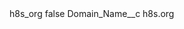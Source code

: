 <?xml version="1.0" encoding="UTF-8"?>
<CustomMetadata xmlns="http://soap.sforce.com/2006/04/metadata" xmlns:xsi="http://www.w3.org/2001/XMLSchema-instance" xmlns:xsd="http://www.w3.org/2001/XMLSchema">
    <label>h8s_org</label>
    <protected>false</protected>
    <values>
        <field>Domain_Name__c</field>
        <value xsi:type="xsd:string">h8s.org</value>
    </values>
</CustomMetadata>
